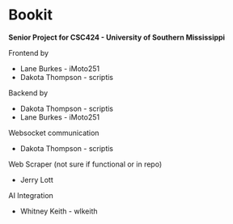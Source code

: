# Bookit
**Senior Project for CSC424 - University of Southern Mississippi**

Frontend by
- Lane Burkes - iMoto251
- Dakota Thompson - scriptis

Backend by
- Dakota Thompson - scriptis
- Lane Burkes - iMoto251

Websocket communication
- Dakota Thompson - scriptis

Web Scraper (not sure if functional or in repo)
- Jerry Lott 

AI Integration
- Whitney Keith - wlkeith
